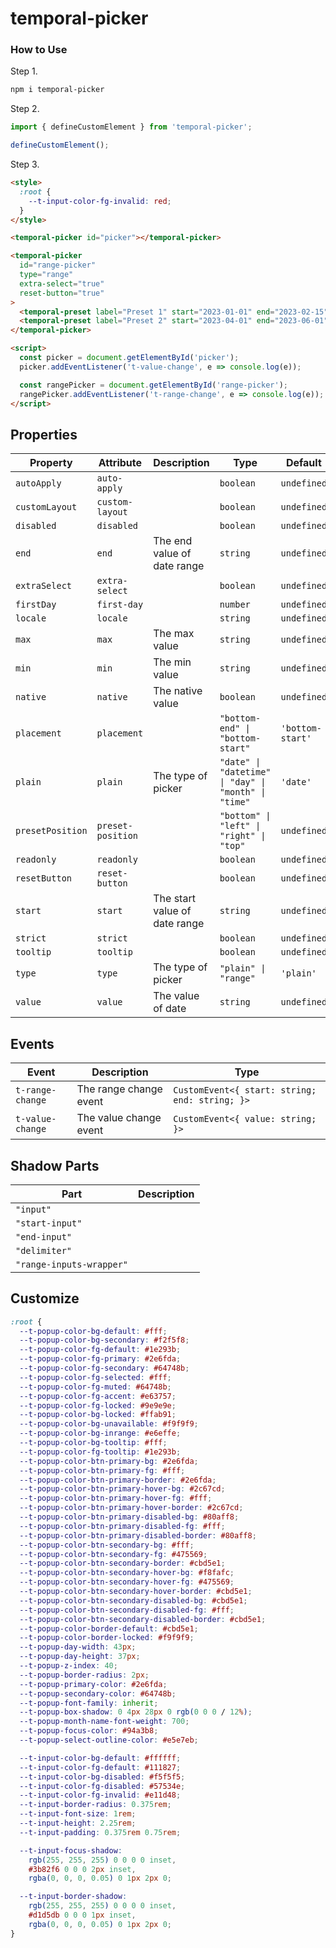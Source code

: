 # temporal-picker


### How to Use

Step 1.
```bash
npm i temporal-picker
```

Step 2.
```javascript
import { defineCustomElement } from 'temporal-picker';

defineCustomElement();
```

Step 3.
```html
<style>
  :root {
    --t-input-color-fg-invalid: red;
  }
</style>

<temporal-picker id="picker"></temporal-picker>

<temporal-picker
  id="range-picker"
  type="range"
  extra-select="true"
  reset-button="true"
>
  <temporal-preset label="Preset 1" start="2023-01-01" end="2023-02-15"></temporal-preset>
  <temporal-preset label="Preset 2" start="2023-04-01" end="2023-06-01"></temporal-preset>
</temporal-picker>

<script>
  const picker = document.getElementById('picker');
  picker.addEventListener('t-value-change', e => console.log(e));

  const rangePicker = document.getElementById('range-picker');
  rangePicker.addEventListener('t-range-change', e => console.log(e));
</script>
```


## Properties

| Property         | Attribute         | Description                   | Type                                                 | Default          |
| ---------------- | ----------------- | ----------------------------- | ---------------------------------------------------- | ---------------- |
| `autoApply`      | `auto-apply`      |                               | `boolean`                                            | `undefined`      |
| `customLayout`   | `custom-layout`   |                               | `boolean`                                            | `undefined`      |
| `disabled`       | `disabled`        |                               | `boolean`                                            | `undefined`      |
| `end`            | `end`             | The end value of date range   | `string`                                             | `undefined`      |
| `extraSelect`    | `extra-select`    |                               | `boolean`                                            | `undefined`      |
| `firstDay`       | `first-day`       |                               | `number`                                             | `undefined`      |
| `locale`         | `locale`          |                               | `string`                                             | `undefined`      |
| `max`            | `max`             | The max value                 | `string`                                             | `undefined`      |
| `min`            | `min`             | The min value                 | `string`                                             | `undefined`      |
| `native`         | `native`          | The native value              | `boolean`                                            | `undefined`      |
| `placement`      | `placement`       |                               | `"bottom-end" \| "bottom-start"`                     | `'bottom-start'` |
| `plain`          | `plain`           | The type of picker            | `"date" \| "datetime" \| "day" \| "month" \| "time"` | `'date'`         |
| `presetPosition` | `preset-position` |                               | `"bottom" \| "left" \| "right" \| "top"`             | `undefined`      |
| `readonly`       | `readonly`        |                               | `boolean`                                            | `undefined`      |
| `resetButton`    | `reset-button`    |                               | `boolean`                                            | `undefined`      |
| `start`          | `start`           | The start value of date range | `string`                                             | `undefined`      |
| `strict`         | `strict`          |                               | `boolean`                                            | `undefined`      |
| `tooltip`        | `tooltip`         |                               | `boolean`                                            | `undefined`      |
| `type`           | `type`            | The type of picker            | `"plain" \| "range"`                                 | `'plain'`        |
| `value`          | `value`           | The value of date             | `string`                                             | `undefined`      |


## Events

| Event            | Description            | Type                                           |
| ---------------- | ---------------------- | ---------------------------------------------- |
| `t-range-change` | The range change event | `CustomEvent<{ start: string; end: string; }>` |
| `t-value-change` | The value change event | `CustomEvent<{ value: string; }>`              |


## Shadow Parts

| Part                     | Description |
| ------------------------ | ----------- |
| `"input"`                |             |
| `"start-input"`          |             |
| `"end-input"`            |             |
| `"delimiter"`            |             |
| `"range-inputs-wrapper"` |             |


## Customize
```css
:root {
  --t-popup-color-bg-default: #fff;
  --t-popup-color-bg-secondary: #f2f5f8;
  --t-popup-color-fg-default: #1e293b;
  --t-popup-color-fg-primary: #2e6fda;
  --t-popup-color-fg-secondary: #64748b;
  --t-popup-color-fg-selected: #fff;
  --t-popup-color-fg-muted: #64748b;
  --t-popup-color-fg-accent: #e63757;
  --t-popup-color-fg-locked: #9e9e9e;
  --t-popup-color-bg-locked: #ffab91;
  --t-popup-color-bg-unavailable: #f9f9f9;
  --t-popup-color-bg-inrange: #e6effe;
  --t-popup-color-bg-tooltip: #fff;
  --t-popup-color-fg-tooltip: #1e293b;
  --t-popup-color-btn-primary-bg: #2e6fda;
  --t-popup-color-btn-primary-fg: #fff;
  --t-popup-color-btn-primary-border: #2e6fda;
  --t-popup-color-btn-primary-hover-bg: #2c67cd;
  --t-popup-color-btn-primary-hover-fg: #fff;
  --t-popup-color-btn-primary-hover-border: #2c67cd;
  --t-popup-color-btn-primary-disabled-bg: #80aff8;
  --t-popup-color-btn-primary-disabled-fg: #fff;
  --t-popup-color-btn-primary-disabled-border: #80aff8;
  --t-popup-color-btn-secondary-bg: #fff;
  --t-popup-color-btn-secondary-fg: #475569;
  --t-popup-color-btn-secondary-border: #cbd5e1;
  --t-popup-color-btn-secondary-hover-bg: #f8fafc;
  --t-popup-color-btn-secondary-hover-fg: #475569;
  --t-popup-color-btn-secondary-hover-border: #cbd5e1;
  --t-popup-color-btn-secondary-disabled-bg: #cbd5e1;
  --t-popup-color-btn-secondary-disabled-fg: #fff;
  --t-popup-color-btn-secondary-disabled-border: #cbd5e1;
  --t-popup-color-border-default: #cbd5e1;
  --t-popup-color-border-locked: #f9f9f9;
  --t-popup-day-width: 43px;
  --t-popup-day-height: 37px;
  --t-popup-z-index: 40;
  --t-popup-border-radius: 2px;
  --t-popup-primary-color: #2e6fda;
  --t-popup-secondary-color: #64748b;
  --t-popup-font-family: inherit;
  --t-popup-box-shadow: 0 4px 28px 0 rgb(0 0 0 / 12%);
  --t-popup-month-name-font-weight: 700;
  --t-popup-focus-color: #94a3b8;
  --t-popup-select-outline-color: #e5e7eb;

  --t-input-color-bg-default: #ffffff;
  --t-input-color-fg-default: #111827;
  --t-input-color-bg-disabled: #f5f5f5;
  --t-input-color-fg-disabled: #57534e;
  --t-input-color-fg-invalid: #e11d48;
  --t-input-border-radius: 0.375rem;
  --t-input-font-size: 1rem;
  --t-input-height: 2.25rem;
  --t-input-padding: 0.375rem 0.75rem;

  --t-input-focus-shadow:
    rgb(255, 255, 255) 0 0 0 0 inset,
    #3b82f6 0 0 0 2px inset,
    rgba(0, 0, 0, 0.05) 0 1px 2px 0;

  --t-input-border-shadow:
    rgb(255, 255, 255) 0 0 0 0 inset,
    #d1d5db 0 0 0 1px inset,
    rgba(0, 0, 0, 0.05) 0 1px 2px 0;
}
```
